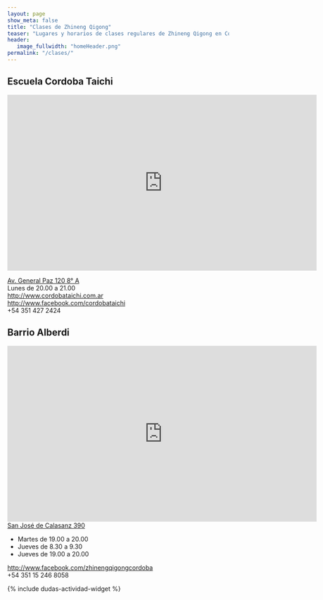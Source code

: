 ```yaml
---
layout: page
show_meta: false
title: "Clases de Zhineng Qigong"
teaser: "Lugares y horarios de clases regulares de Zhineng Qigong en Córdoba, Argentina."
header:
   image_fullwidth: "homeHeader.png"
permalink: "/clases/"
---
```

<h2>Escuela Cordoba Taichi</h2>
<iframe frameborder="0" height="400" src="https://www.google.com/maps/embed?pb=!1m18!1m12!1m3!1d3405.0093814520396!2d-64.1861568999991!3d-31.413867605688047!2m3!1f0!2f0!3f0!3m2!1i1024!2i768!4f13.1!3m3!1m2!1s0x9432a2828797575d%3A0x55efeba77c73b5b7!2sGral.+Paz+120%2C+C%C3%B3rdoba!5e0!3m2!1sen!2sar!4v1433698956357" style="border: 0;" width="703"></iframe>

<a href="https://goo.gl/maps/7zEA7" target="_blank">Av. General Paz 120 8° A</a><br />
Lunes de 20.00 a 21.00<br />
<a href="http://www.cordobataichi.com.ar/">http://www.cordobataichi.com.ar</a><br />
<a href="http://www.facebook.com/cordobataichi">http://www.facebook.com/cordobataichi</a><br />
+54 351 427 2424
<br />
<h2>Barrio Alberdi</h2>
<iframe src="https://www.google.com/maps/embed?pb=!1m18!1m12!1m3!1d3404.881765187772!2d-64.1980078!3d-31.41738350000001!2m3!1f0!2f0!3f0!3m2!1i1024!2i768!4f13.1!3m3!1m2!1s0x9432a27fa875426d%3A0xf3f1b59157e2d29a!2sSan+Jos%C3%A9+de+Calasanz+390%2C+C%C3%B3rdoba!5e0!3m2!1sen!2sar!4v1436641899078" width="703" height="400" frameborder="0" style="border:0" allowfullscreen></iframe>
<a href="https://goo.gl/maps/6uJ0g" target="_blank">San José de Calasanz 390</a>
<ul>
  <li>Martes de 19.00 a 20.00</li>
  <li>Jueves de 8.30 a 9.30</li>
  <li>Jueves de 19.00 a 20.00</li>
</ul>
<a href="http://www.facebook.com/zhinengqigongcordoba">http://www.facebook.com/zhinengqigongcordoba</a><br />
+54 351 15 246 8058

{% include dudas-actividad-widget %}


